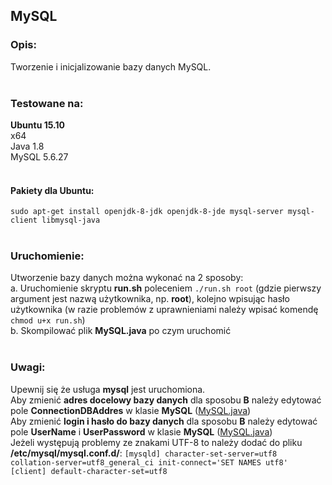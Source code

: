 ## MySQL

### Opis:

Tworzenie i inicjalizowanie bazy danych MySQL.
</br>
</br>

### Testowane na:

**Ubuntu 15.10**
</br>
x64
</br>
Java 1.8
</br>
MySQL 5.6.27
</br>
</br>

#### Pakiety dla Ubuntu:

`sudo apt-get install openjdk-8-jdk openjdk-8-jde mysql-server mysql-client libmysql-java`
</br>
</br>

### Uruchomienie:

Utworzenie bazy danych można wykonać na 2 sposoby:
</br>
a. Uruchomienie skryptu <b>run.sh</b> poleceniem `./run.sh root` (gdzie pierwszy argument jest nazwą użytkownika, np. <b>root</b>), kolejno wpisując hasło użytkownika (w razie problemów z uprawnieniami należy wpisać komendę `chmod u+x run.sh`)
</br>
b. Skompilować plik <b>MySQL.java</b> po czym uruchomić
</br>
</br>

### Uwagi:

Upewnij się że usługa <b>mysql</b> jest uruchomiona.
</br>
Aby zmienić <b>adres docelowy bazy danych</b> dla sposobu <b>B</b> należy edytować pole <b>ConnectionDBAddres</b> w klasie <b>MySQL</b> ([MySQL.java](src/MySQL/MySQL.java))
</br>
Aby zmienić <b>login i hasło do bazy danych</b> dla sposobu <b>B</b> należy edytować pole <b>UserName</b> i <b>UserPassword</b> w klasie <b>MySQL</b> ([MySQL.java](src/MySQL/MySQL.java))
</br>
Jeżeli występują problemy ze znakami UTF-8 to należy dodać do pliku <b>/etc/mysql/mysql.conf.d/</b>:
`[mysqld]
character-set-server=utf8
collation-server=utf8_general_ci
init-connect='SET NAMES utf8'
[client]
default-character-set=utf8`
</br>
</br>
